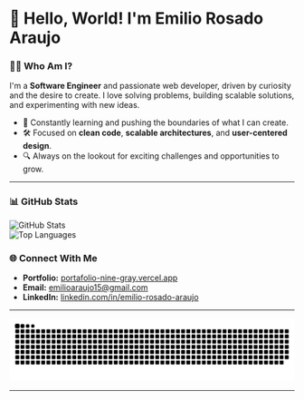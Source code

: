 # 👋 Hello, World! I'm Emilio Rosado Araujo

### 🧑‍💻 Who Am I?
I'm a **Software Engineer** and passionate web developer, driven by curiosity and the desire to create. I love solving problems, building scalable solutions, and experimenting with new ideas.

- 🌟 Constantly learning and pushing the boundaries of what I can create.
- 🛠️ Focused on **clean code**, **scalable architectures**, and **user-centered design**.
- 🔍 Always on the lookout for exciting challenges and opportunities to grow.

---




### 📊 GitHub Stats
![GitHub Stats](https://github-readme-stats.vercel.app/api?username=mayberosado&show_icons=true&theme=github_dark)  
![Top Languages](https://github-readme-stats.vercel.app/api/top-langs/?username=mayberosado&layout=donut&theme=github_dark)  



### 🌐 Connect With Me
- **Portfolio:** [portafolio-nine-gray.vercel.app](https://portafolio-nine-gray.vercel.app)
- **Email:** emilioaraujo15@gmail.com
- **LinkedIn:** [linkedin.com/in/emilio-rosado-araujo](https://www.linkedin.com/in/emilio-rosado-araujo/)

---

 <img src="https://raw.githubusercontent.com/platane/snk/output/github-contribution-grid-snake-dark.svg" alt="Snake animation" />
 
 ---
